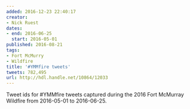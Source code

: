 ```yaml
---
added: 2016-12-23 22:40:17
creator:
- Nick Ruest
dates:
- end: 2016-06-25
  start: 2016-05-01
published: 2016-08-21
tags:
- Fort McMurry
- Wildfire
title: '#YMMfire tweets'
tweets: 782,495
url: http://hdl.handle.net/10864/12033
---
```


Tweet ids for #YMMfire tweets captured during the 2016 Fort McMurray Wildfire from 2016-05-01 to 2016-06-25.
